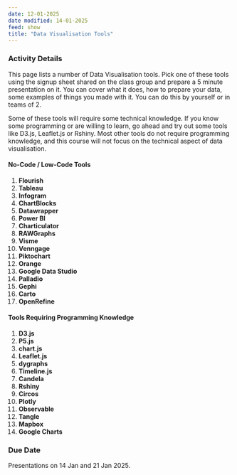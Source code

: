 ```yaml
---
date: 12-01-2025
date modified: 14-01-2025
feed: show
title: "Data Visualisation Tools"
---
```

### Activity Details

This page lists a number of Data Visualisation tools. Pick one of these tools using the signup sheet shared on the class group and prepare a 5 minute presentation on it. You can cover what it does, how to prepare your data, some examples of things you made with it. You can do this by yourself or in teams of 2.

Some of these tools will require some technical knowledge. If you know some programming or are willing to learn, go ahead and try out some tools like D3.js, Leaflet.js or Rshiny. Most other tools do not require programming knowledge, and this course will not focus on the technical aspect of data visualisation.

#### No-Code / Low-Code Tools
1. **Flourish**  
2. **Tableau**
3. **Infogram**  
4. **ChartBlocks**  
5. **Datawrapper**  
6. **Power BI**  
7. **Charticulator**  
8. **RAWGraphs**  
9. **Visme**  
10. **Venngage**  
11. **Piktochart**  
12. **Orange**  
13. **Google Data Studio**  
14. **Palladio**  
15. **Gephi**  
16. **Carto**  
17. **OpenRefine**

#### Tools Requiring Programming Knowledge
1. **D3.js**  
2. **P5.js**  
3. **chart.js**  
4. **Leaflet.js**  
5. **dygraphs**  
6. **Timeline.js**  
7. **Candela**  
8. **Rshiny**  
9. **Circos**  
10. **Plotly**  
11. **Observable**  
12. **Tangle**  
13. **Mapbox**  
14. **Google Charts**

### Due Date

Presentations on 14 Jan and 21 Jan 2025.
